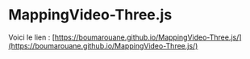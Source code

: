 # MappingVideo-Three.js

Voici le lien : [https://boumarouane.github.io/MappingVideo-Three.js/](https://boumarouane.github.io/MappingVideo-Three.js/)
